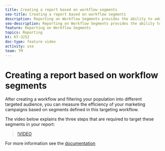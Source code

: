 ```yaml
---
title: Creating a report based on workflow segments
seo-title: Creating a report based on workflow segments
description: Reporting on Workflow Segments provides the ability to add workflow segment code in dynamic reporting.
seo-description: Reporting on Workflow Segments provides the ability to add workflow segment code in dynamic reporting.
feature: Reporting on Workflow Segments
topics: Reporting   
kt: KT-3252
doc-type: feature video
activity: use
team: TM
---
```


# Creating a report based on workflow segments

After creating a workflow and filtering your population into different targeted audience, you can measure the efficiency of your marketing campaigns based on segments defined in this targeting workflow.

The video below explains the three steps that are required to target these segments in your report:

>[!VIDEO](https://video.tv.adobe.com/v/28204?quality=12)

For more information see the [documentation](https://docs.adobe.com/content/help/en/campaign-standard/using/reporting/customizing-reports/creating-a-report-workflow-segment.html)